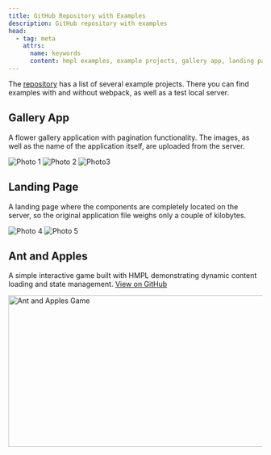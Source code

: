 ```yaml
---
title: GitHub Repository with Examples
description: GitHub repository with examples
head:
  - tag: meta
    attrs:
      name: keywords
      content: hmpl examples, example projects, gallery app, landing page example, server components, hmpl repository
---
```


The [repository](https://github.com/hmpl-language/examples) has a list of several example projects. There you can find examples with and without webpack, as well as a test local server.

## Gallery App

A flower gallery application with pagination functionality. The images, as well as the name of the application itself, are uploaded from the server.

![Photo 1](https://github.com/user-attachments/assets/f047769f-348f-4ffc-b679-c496cda332bf)
![Photo 2](https://github.com/user-attachments/assets/1e3917ec-43ea-42bf-8feb-8b622d1a3b9f)
![Photo3](https://github.com/user-attachments/assets/28bfeaf0-34b0-45bb-bc3d-515a6453ee5e)

## Landing Page

A landing page where the components are completely located on the server, so the original application file weighs only a couple of kilobytes.

![Photo 4](https://github.com/user-attachments/assets/9c9edeb5-4a23-4a56-9100-2803151e9a3f)
![Photo 5](https://github.com/user-attachments/assets/63c89eeb-5b07-4b3d-979b-77cff7b271d0)

## Ant and Apples
A simple interactive game built with HMPL demonstrating dynamic content loading and state management. [View on GitHub](https://github.com/aanthonymax/ant-and-apples)

<img src="/assets/ant-and-apples.png" alt="Ant and Apples Game" width="730" height="300">

